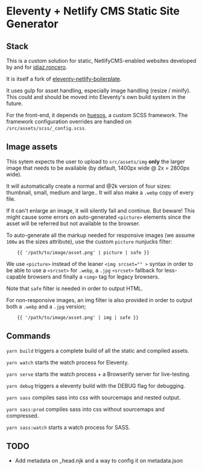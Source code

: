 # Eleventy + Netlify CMS Static Site Generator

## Stack

This is a custom solution for static, NetlifyCMS-enabled websites developed by and for [idiaz.roncero](http://idiazroncero.com).

It is itself a fork of [eleventy-netlify-boilerplate](https://github.com/danurbanowicz/eleventy-netlify-boilerplate).

It uses gulp for asset handling, especially image handling (resize / minify). This could and should be moved into Eleventy's own build system in the future.

For the front-end, it depends on [huesos](https://www.npmjs.com/package/huesos), a custom SCSS framework. The framework configuration overrides are handled on  `/src/assets/scss/_config.scss`.

## Image assets

This sytem expects the user to upload to `src/assets/img` __only__ the larger image that needs to be available (by default, 1400px wide @ 2x = 2800px wide). 

It will automatically create a normal and @2k version of four sizes: thumbnail, small, medium and large.. It will also make a `.webp` copy of every file.

If it can't enlarge an image, it will silently fail and continue. But beware! This might cause some errors on auto-generated `<picture>` elements since the asset will be referred but not available to the browser.

To auto-generate all the markup needed for responsive images (we assume `100w` as the sizes attribute), use the custom `picture` nunjucks filter:

```
    {{ '/path/to/image/asset.png' | picture | safe }}
```

We use `<picture>` instead of the leaner `<img srcset="" >` syntax in order to be able to use a `<srcset>` for `.webp`, a `.jpg` `<srcset>` fallback for less-capable browsers and finally a `<img>` tag for legacy browsers.

Note that `safe` filter is needed in order to output HTML.

For non-responsive images, an img filter is also provided in order to output both a `.webp` and a `.jpg` version;

```
    {{ '/path/to/image/asset.png' | img | safe }}
```


## Commands

`yarn build` triggers a complete build of all the static and compiled assets.

`yarn watch` starts the watch process for Eleventy.

`yarn serve` starts the watch process + a Browserify server for live-testing.

`yarn debug` triggers a eleventy build with the DEBUG flag for debugging.

`yarn sass` compiles sass into css with sourcemaps and nested output.

`yarn sass:prod` compiles sass into css without sourcemaps and compressed.

`yarn sass:watch` starts a watch process for SASS.

## TODO

- Add metadata on _head.njk and a way to config it on metadata.json


